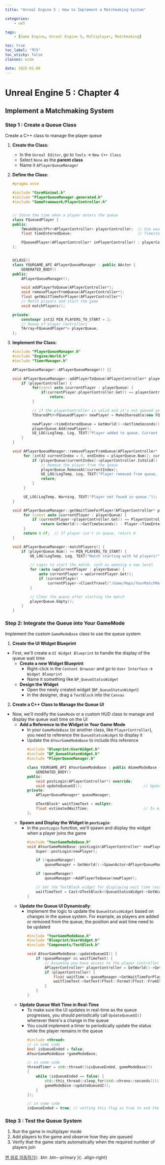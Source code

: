 ```yaml
---
title: "Unreal Engine 5 : How to Implement a Matchmaking System"

categories:
    - ue5

tags:
    - [Game Engine, Unreal Engine 5, Multiplayer, Matchmaking]

toc: true
toc_label: "목차"
toc_sticky: false
classes: wide

date: 2025-01-08
---
```


# Unreal Engine 5 : Chapter 4


## Implement a Matchmaking System

### Step 1 : Create a Queue Class
Create a C++ class to manage the player queue

1. **Create the Class:**
   - In the `Unreal Editor`, go to `Tools` -> `New C++ Class`
   - Select `None` as the **parent class**
   - Name it `APlayerQueueManager`

2. **Define the Class:**
    ```cpp
    #pragma once

    #include "CoreMinimal.h"
    #include "PlayerQueueManager.generated.h"
    #include "GameFramework/PlayerController.h"


    // Store the time when a player enters the queue
    class FQueuedPlayer {
    public:
        TWeakObjectPtr<APlayerController> playerController;  // Use weak pointer to avoid circular references
        float timeEnteredQueue;                              // Timestamp when the player enters the queue

        FQueuedPlayer(APlayerController* inPlayerController) : playerController(inPlayerController), timeEnteredQueue(0.0f) { }
    };


    UCLASS()
    class YOURGAME_API APlayerQueueManager : public AActor {
        GENERATED_BODY()
    public:
        APlayerQueueManager();

        void addPlayerToQueue(APlayerController*);
        void removePlayerFromQueue(APlayerController*);
        float getWaitTimeForPlayer(APlayerController*)
        // Match players and start the game
        void matchPlayers();

    private:
        constexpr int32 MIN_PLAYERS_TO_START = 2;
        // Queue of player controllers
        TArray<FQueuedPlayer*> playerQueue;
    };
    ```

3. **Implement the Class:**
   ```cpp
   #include "PlayerQueueManager.h"
   #include "Engine/World.h"
   #include "TimerManager.h"

   APlayerQueueManager::APlayerQueueManager() {}

   void APlayerQueueManager::addPlayerToQueue(APlayerController* playerController) {
       if (playerController) {
            for(const auto &currentPlayer : playerQueue) {
                if(currentPlayer.playerController.Get() == playerController)
                    return;
            }

            // if the playerController is valid and it's not queued yet, then enqueue it
            TSharedPtr<FQueuedPlayer> newPlayer = MakeShareable(new FQueuedPlayer(playerController));

            newPlayer->timeEnteredQueue = GetWorld()->GetTimeSeconds();  // Store the current time in seconds when player joins
            playerQueue.Add(newPlayer);
            UE_LOG(LogTemp, Log, TEXT("Player added to queue. Current queue size: %d"), playerQueue.Num());
       }
   }

   void APlayerQueueManager::removePlayerFromQueue(APlayerController* playerController) {
        for (int32 currentIndex = 0, endIndex = playerQueue.Num(); currentIndex < endIndex; ++currentIndex) {
            if (playerQueue[currentIndex]->playerController.IsValid() && playerQueue[currentIndex]->playerController->IsA<APlayerController>() && playerQueue[currentIndex]->playerController.Get() == playerController) {
                // Remove the player from the queue
                playerQueue.RemoveAt(currentIndex);
                UE_LOG(LogTemp, Log, TEXT("Player removed from queue. Current queue size: %d"), playerQueue.Num());
                return; 
            }
        }

        UE_LOG(LogTemp, Warning, TEXT("Player not found in queue."));
   }

   void APlayerQueueManager::getWaitTimeForPlayer(APlayerController* playerController) {
        for (const auto &currentPlayer : playerQueue) {
            if (currentPlayer->playerController.Get() == PlayerController)
                return GetWorld()->GetTimeSeconds() - Player->TimeEnteredQueue;   // Return the time the player has been waiting
        }
        return 0.0f;  // If player isn't in queue, return 0
   }

   void APlayerQueueManager::matchPlayers() {
       if (playerQueue.Num() >= MIN_PLAYERS_TO_START) {
           UE_LOG(LogTemp, Log, TEXT("Match starting with %d players!"), playerQueue.Num());

           // Logic to start the match, such as opening a new level
           for (auto &wpCurrentPlayer : playerQueue) {
               auto currentPlayer = wpCurrentPlayer.Get();
               if (currentPlayer)
                   currentPlayer->ClientTravel("/Game/Maps/YourMatchMap", ETravelType::TRAVEL_Absolute);
           }

           // Clear the queue after starting the match
           playerQueue.Empty();
       }
   }
   ```

### Step 2: Integrate the Queue into Your GameMode
Implement the custom `GameModeBase` class to use the queue system

1. **Create the UI Widget Blueprint**
- First, we'll create a `UI Widget Blueprint` to handle the display of the queue wait time
    - **Create a new Widget Blueprint**
        * Right-click in the `Content Browser` and go to `User Interface` -> `Widget Blueprint`
        * Name it something like `BP_QueueStatusWidget`
    - **Design the Widget**
        * Open the newly created widget (`BP_QueueStatusWidget`)
        * In the designer, drag a `TextBlock` into the `Canvas`

2. **Create a C++ Class to Manage the Queue UI**
- Now, we'll modify the `GameMode` or a custom HUD class to manage and display the queue wait time on the UI
    * **Add a Reference to the Widget in Your Game Mode**
        + In your `GameModeBase` (or another class, like `PlayerController`), you need to reference the `QueueStatusWidget` to display it
        + Update the `AYourGameModeBase` to include this reference
            ```cpp
            #include "Blueprint/UserWidget.h"
            #include "BP_QueueStatusWidget.h"
            #include "PlayerQueueManager.h"

            class YOURGAME_API AYourGameModeBase : public AGameModeBase {
                GENERATED_BODY()
            public:
                void postLogin(APlayerController*) override;
                void updateQueueUI();                            // Update queue status in UI
            private:
                APlayerQueueManager* queueManager;

                UTextBlock* waitTimeText = nullptr;
                float estimatedWaitTime;                         // In minutes or seconds
            };
            ```
    * **Spawn and Display the Widget in `postLogin`**:
        + In the `postLogin` function, we'll spawn and display the widget when a player joins the game
            ```cpp
            #include "YourGameModeBase.h"
            void AYourGameModeBase::postLogin(APlayerController* newPlayer) {
                Super::postLogin(newPlayer);

                if (!queueManager)
                    queueManager = GetWorld()->SpawnActor<APlayerQueueManager>();

                if (queueManager)
                    queueManager->AddPlayerToQueue(newPlayer);

                // Set the TextBlock widget for displaying wait time (assuming you have named it)
                waitTimeText = Cast<UTextBlock>(QueueStatusWidget->GetWidgetFromName("WaitTimeText"));
            }
            ```
    * **Update the Queue UI Dynamically**:
        + Implement the logic to update the `QueueStatusWidget` based on changes in the queue system. For example, as players are added or removed from the queue, the position and wait time need to be updated
            ```cpp
            #include "YourGameModeBase.h"
            #include "Blueprint/UserWidget.h"
            #include "Components/TextBlock.h"

            void AYourGameModeBase::updateQueueUI() {
                if (queueManager && waitTimeText) {
                    // Assuming you have access to the player controller
                    APlayerController* playerController = GetWorld()->GetFirstPlayerController();
                    if (playerController) {
                        float waitTime = queueManager->GetWaitTimeForPlayer(playerController);      // Get the wait time for this player
                        waitTimeText->SetText(FText::Format(FText::FromString("Waiting time: {0}m {1}s"), FMath::FloorToInt(waitTime / 60.0f), FMath::FloorToInt(waitTime) % 60));
                    }
                }
            }
            ```
    * **Update Queue Wait Time in Real-Time**
        + To make sure the UI updates in real-time as the queue progresses, you should periodically call `UpdateQueueUI()` whenever there's a change in the queue
        + You could implement a timer to periodically update the status while the player remains in the queue
            ```cpp
            #include <thread>
            // in some code
            bool isQueueEnded = false;
            AYourGameModeBase *gameModeBase;

            // in some code
            threadTimer = std::thread([&isQueueEnded, gameModeBase]()
            {
                while (isQueueEnded == false) {
                    std::this_thread::sleep_for(std::chrono::seconds(1));  // Sleep for 1 second
                    gameModeBase->updateQueueUI();
                }
            });

            // in some code
            isQueueEnded = true; // setting this flag as true to end the timer
            ```

### Step 3 : Test the Queue System
1. Run the game in multiplayer mode
2. Add players to the game and observe how they are queued
3. Verify that the game starts automatically when the required number of players join



[맨 위로 이동하기](#){: .btn .btn--primary }{: .align-right}